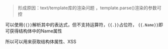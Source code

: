 > 形成原因：text/template库的渲染问题 ，template.parse()渲染的参数可控

可以使用`{{}}`解析其中的表达式，但不支持运算符，`{{.}}`占位符， `{{.Name}}`即可获得结构体中的Name属性

所以可以用来获取结构体属性、XSS